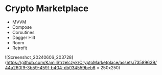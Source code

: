 # Crypto Marketplace
- MVVM
- Compose
- Coroutines
- Dagger Hilt
- Room
- Retrofit

![Screenshot_20240606_203728](https://github.com/KamilStrzelczyk/CryptoMarketplace/assets/73589639/44a260f9-3b59-459f-b404-db034559beb6 = 250x250)
